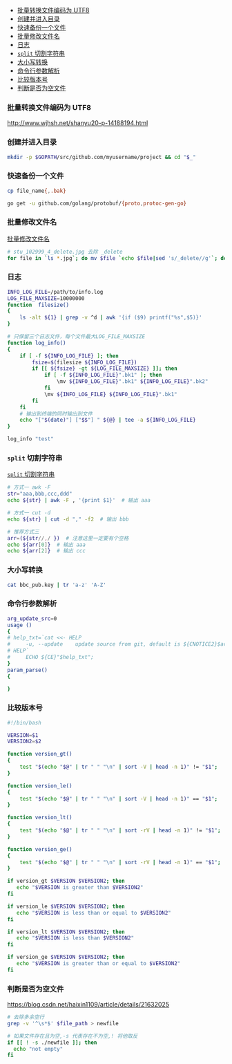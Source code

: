 - [批量转换文件编码为 UTF8](#批量转换文件编码为-utf8)
- [创建并进入目录](#创建并进入目录)
- [快速备份一个文件](#快速备份一个文件)
- [批量修改文件名](#批量修改文件名)
- [日志](#日志)
- [`split` 切割字符串](#split-切割字符串)
- [大小写转换](#大小写转换)
- [命令行参数解析](#命令行参数解析)
- [比较版本号](#比较版本号)
- [判断是否为空文件](#判断是否为空文件)

### 批量转换文件编码为 UTF8

http://www.wjhsh.net/shanyu20-p-14188194.html

### 创建并进入目录

```sh
mkdir -p $GOPATH/src/github.com/myusername/project && cd "$_"
```

### 快速备份一个文件

```sh
cp file_name{,.bak}

go get -u github.com/golang/protobuf/{proto,protoc-gen-go}

```

### 批量修改文件名

[批量修改文件名](https://blog.csdn.net/zhuhai__yizhi/article/details/76619233)

```sh
# stu_102999_4_delete.jpg 去除 _delete
for file in `ls *.jpg`; do mv $file `echo $file|sed 's/_delete//g'`; done;
```

### 日志

```sh
INFO_LOG_FILE=/path/to/info.log
LOG_FILE_MAXSIZE=10000000
function  filesize()
{
    ls -alt ${1} | grep -v ^d | awk '{if ($9) printf("%s",$5)}'
}

# 只保留三个日志文件，每个文件最大LOG_FILE_MAXSIZE
function log_info()
{
    if [ -f ${INFO_LOG_FILE} ]; then
        fsize=$(filesize ${INFO_LOG_FILE})
        if [[ ${fsize} -gt ${LOG_FILE_MAXSIZE} ]]; then
            if [ -f ${INFO_LOG_FILE}".bk1" ]; then
                \mv ${INFO_LOG_FILE}".bk1" ${INFO_LOG_FILE}".bk2"
            fi
            \mv ${INFO_LOG_FILE} ${INFO_LOG_FILE}".bk1"
        fi
    fi
    # 输出到终端的同时输出到文件
    echo "["$(date)"] ["$$"] " ${@} | tee -a ${INFO_LOG_FILE}
}

log_info "test"
```

### `split` 切割字符串

[`split` 切割字符串](https://my.oschina.net/lenglingx/blog/602159)

```sh
# 方式一 awk -F
str="aaa,bbb,ccc,ddd"
echo ${str} | awk -F , '{print $1}'  # 输出 aaa

# 方式一 cut -d
echo ${str} | cut -d "," -f2  # 输出 bbb

# 推荐方式三
arr=(${str//,/ })  # 注意这里一定要有个空格
echo ${arr[0]}  # 输出 aaa
echo ${arr[2]}  # 输出 ccc
```

### 大小写转换

```sh
cat bbc_pub.key | tr 'a-z' 'A-Z'
```

### 命令行参数解析

```bash
arg_update_src=0
usage ()
{
# help_txt=`cat <<- HELP
#     -u, --update    update source from git, default is ${CNOTICE2}$arg_update_src${C0}.
# HELP`
#     ECHO ${CE}"$help_txt";
}
param_parse()
{

}
```

### 比较版本号

```sh
#!/bin/bash

VERSION=$1
VERSION2=$2

function version_gt()
{
    test "$(echo "$@" | tr " " "\n" | sort -V | head -n 1)" != "$1";
}

function version_le()
{
    test "$(echo "$@" | tr " " "\n" | sort -V | head -n 1)" == "$1";
}

function version_lt()
{
    test "$(echo "$@" | tr " " "\n" | sort -rV | head -n 1)" != "$1";
}

function version_ge()
{
    test "$(echo "$@" | tr " " "\n" | sort -rV | head -n 1)" == "$1";
}

if version_gt $VERSION $VERSION2; then
   echo "$VERSION is greater than $VERSION2"
fi

if version_le $VERSION $VERSION2; then
   echo "$VERSION is less than or equal to $VERSION2"
fi

if version_lt $VERSION $VERSION2; then
   echo "$VERSION is less than $VERSION2"
fi

if version_ge $VERSION $VERSION2; then
   echo "$VERSION is greater than or equal to $VERSION2"
fi
```

### 判断是否为空文件

https://blog.csdn.net/haixin1109/article/details/21632025

```sh
# 去除多余空行
grep -v '^\s*$' $file_path > newfile

# 如果文件存在且为空,-s 代表存在不为空,! 将他取反
if [[ ! -s ./newfile ]]; then
  echo "not empty"
fi

```
